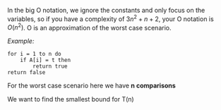 In the big O notation, we ignore the constants and only focus on the variables, so if you have a complexity of $3n^2 + n + 2$, your O notation is $O(n^2)$. O is an approximation of the worst case scenario.

*Example:*
```
for i = 1 to n do
	if A[i] = t then
		return true
return false
```

For the worst case scenario here we have **n comparisons**

We want to find the smallest bound for T(n)